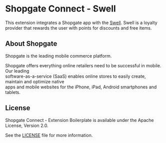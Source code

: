 # Shopgate Connect - Swell

This extension integrates a Shopgate app with the [Swell](https://www.swellrewards.com/). Swell is a loyalty provider that rewards the user with points for discounts and free items.

## About Shopgate	

Shopgate is the leading mobile commerce platform.	

Shopgate offers everything online retailers need to be successful in mobile. Our leading	
software-as-a-service (SaaS) enables online stores to easily create, maintain and optimize native	
apps and mobile websites for the iPhone, iPad, Android smartphones and tablets.	

## License	

Shopgate Connect - Extension Boilerplate is available under the Apache License, Version 2.0.	

See the [LICENSE](./LICENSE) file for more information.